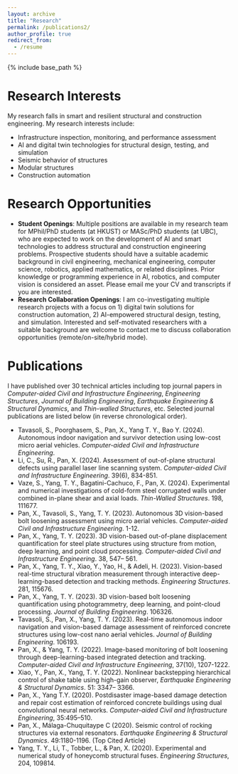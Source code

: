 ```yaml
---
layout: archive
title: "Research"
permalink: /publications2/
author_profile: true
redirect_from:
  - /resume
---
```


{% include base_path %}

Research Interests
======
My research falls in smart and resilient structural and construction engineering. My research interests include:
* Infrastructure inspection, monitoring, and performance assessment
* AI and digital twin technologies for structural design, testing, and simulation
* Seismic behavior of structures
* Modular structures
* Construction automation

Research Opportunities
======
* __Student Openings__: Multiple positions are available in my research team for MPhil/PhD students (at HKUST) or MASc/PhD students (at UBC), who are expected to work on the development of AI and smart technologies to address structural and construction engineering problems. Prospective students should have a suitable academic background in civil engineering, mechanical engineering, computer science, robotics, applied mathematics, or related disciplines. Prior knowledge or programming experience in AI, robotics, and computer vision is considered an asset. Please email me your CV and transcripts if you are interested.
* __Research Collaboration Openings__: I am co-investigating multiple research projects with a focus on 1) digital twin solutions for construction automation, 2) AI-empowered structural design, testing, and simulation. Interested and self-motivated researchers with a suitable background are welcome to contact me to discuss collaboration opportunities (remote/on-site/hybrid mode).

Publications
======
I have published over 30 technical articles including top journal papers in *Computer-aided Civil and Infrastructure Engineering*, *Engineering Structures*, *Journal of Building Engineering*, *Earthquake Engineering & Structural Dynamics*, and *Thin-walled Structures*, etc. Selected journal publications are listed below (in reverse chronological order).
* Tavasoli, S., Poorghasem, S., Pan, X., Yang T. Y., Bao Y. (2024). Autonomous indoor navigation and survivor detection using low-cost micro aerial vehicles. *Computer-aided Civil and Infrastructure Engineering*.
* Li, C., Su, R., Pan, X. (2024). Assessment of out-of-plane structural defects using parallel laser line scanning system. *Computer-aided Civil and Infrastructure Engineering*. 39(6), 834-851.
* Vaze, S., Yang, T. Y., Bagatini-Cachuco, F., Pan, X. (2024). Experimental and numerical investigations of cold-form steel corrugated walls under combined in-plane shear and axial loads. *Thin-Walled Structures*. 198, 111677.
* Pan, X., Tavasoli, S., Yang, T. Y. (2023). Autonomous 3D vision-based bolt loosening assessment using micro aerial vehicles. *Computer-aided Civil and Infrastructure Engineering*. 1-12.
* Pan, X., Yang, T. Y. (2023). 3D vision-based out-of-plane displacement quantification for steel plate structures using structure from motion, deep learning, and point cloud processing. *Computer-aided Civil and Infrastructure Engineering*. 38, 547– 561.
* Pan, X., Yang, T. Y., Xiao, Y., Yao, H., & Adeli, H. (2023). Vision-based real-time structural vibration measurement through interactive deep-learning-based detection and tracking methods. *Engineering Structures*. 281, 115676.
* Pan, X., Yang, T. Y. (2023). 3D vision-based bolt loosening quantification using photogrammetry, deep learning, and point-cloud processing. *Journal of Building Engineering*. 106326.
* Tavasoli, S., Pan, X., Yang, T. Y. (2023). Real-time autonomous indoor navigation and vision-based damage assessment of reinforced concrete structures using low-cost nano aerial vehicles. *Journal of Building Engineering*. 106193.
* Pan, X., & Yang, T. Y. (2022). Image-based monitoring of bolt loosening through deep-learning-based integrated detection and tracking. *Computer-aided Civil and Infrastructure Engineering*, 37(10), 1207-1222.
* Xiao, Y., Pan, X., Yang, T. Y. (2022). Nonlinear backstepping hierarchical control of shake table using high-gain observer, *Earthquake Engineering & Structural Dynamics*. 51: 3347– 3366.
* Pan, X., Yang T.Y. (2020). Postdisaster image-based damage detection and repair cost estimation of reinforced concrete buildings using dual convolutional neural networks. *Computer-aided Civil and Infrastructure Engineering*, 35:495–510.
* Pan, X., Málaga-Chuquitaype C (2020). Seismic control of rocking structures via external resonators. *Earthquake Engineering & Structural Dynamics*. 49:1180-1196. (Top Cited Article)
* Yang, T. Y., Li, T., Tobber, L., & Pan, X. (2020). Experimental and numerical study of honeycomb structural fuses. *Engineering Structures*, 204, 109814.
